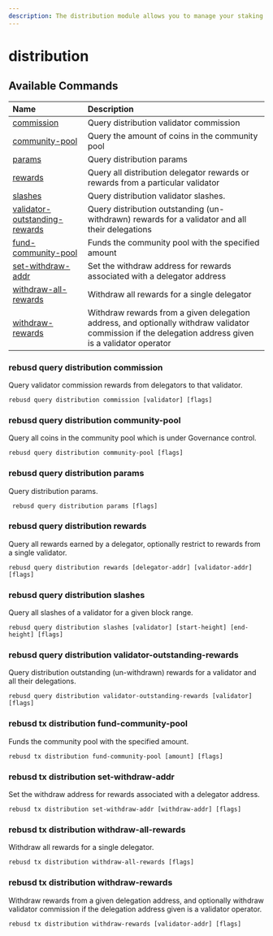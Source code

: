 ```yaml
---
description: The distribution module allows you to manage your staking rewards
---
```


# distribution

## Available Commands

| Name | Description |
| :--- | :--- |
| [commission](distribution.md#rebusd-query-distribution-commission) | Query distribution validator commission |
| [community-pool](distribution.md#iris-query-distribution-community-pool) | Query the amount of coins in the community pool |
| [params](distribution.md#iris-query-distribution-rewards) | Query distribution params |
| [rewards](distribution.md#iris-query-distribution-rewards) | Query all distribution delegator rewards or rewards from a particular validator |
| [slashes](distribution.md#iris-query-distribution-slashes) | Query distribution validator slashes. |
| [validator-outstanding-rewards](distribution.md#iris-query-distribution-validator-outstanding-rewards) | Query distribution outstanding \(un-withdrawn\) rewards for a validator and all their delegations |
| [fund-community-pool](distribution.md#iris-tx-distribution-fund-community-pool) | Funds the community pool with the specified amount |
| [set-withdraw-addr](distribution.md#iris-tx-distribution-set-withdraw-addr) | Set the withdraw address for rewards associated with a delegator address |
| [withdraw-all-rewards](distribution.md#iris-tx-distribution-withdraw-all-rewards) | Withdraw all rewards for a single delegator |
| [withdraw-rewards](distribution.md#iris-tx-distribution-withdraw-rewards) | Withdraw rewards from a given delegation address, and optionally withdraw validator commission if the delegation address given is a validator operator |

### rebusd query distribution commission

Query validator commission rewards from delegators to that validator.

```text
rebusd query distribution commission [validator] [flags]
```

### rebusd query distribution community-pool <a id="iris-query-distribution-community-pool"></a>

Query all coins in the community pool which is under Governance control.

```text
rebusd query distribution community-pool [flags]
```

### rebusd query distribution params <a id="iris-query-distribution-params"></a>

Query distribution params.

```text
 rebusd query distribution params [flags]
```

### rebusd query distribution rewards <a id="iris-query-distribution-rewards"></a>

Query all rewards earned by a delegator, optionally restrict to rewards from a single validator.

```text
rebusd query distribution rewards [delegator-addr] [validator-addr] [flags]
```

### rebusd query distribution slashes <a id="iris-query-distribution-slashes"></a>

Query all slashes of a validator for a given block range.

```text
rebusd query distribution slashes [validator] [start-height] [end-height] [flags]
```

### rebusd query distribution validator-outstanding-rewards <a id="iris-query-distribution-validator-outstanding-rewards"></a>

Query distribution outstanding \(un-withdrawn\) rewards for a validator and all their delegations.

```text
rebusd query distribution validator-outstanding-rewards [validator] [flags]
```

### rebusd tx distribution fund-community-pool <a id="iris-tx-distribution-fund-community-pool"></a>

Funds the community pool with the specified amount.

```text
rebusd tx distribution fund-community-pool [amount] [flags]
```

### rebusd tx distribution set-withdraw-addr <a id="iris-tx-distribution-set-withdraw-addr"></a>

Set the withdraw address for rewards associated with a delegator address.

```text
rebusd tx distribution set-withdraw-addr [withdraw-addr] [flags]
```

### rebusd tx distribution withdraw-all-rewards <a id="iris-tx-distribution-withdraw-all-rewards"></a>

Withdraw all rewards for a single delegator.

```text
rebusd tx distribution withdraw-all-rewards [flags]
```

### rebusd tx distribution withdraw-rewards <a id="iris-tx-distribution-withdraw-rewards"></a>

Withdraw rewards from a given delegation address, and optionally withdraw validator commission if the delegation address given is a validator operator.

```text
rebusd tx distribution withdraw-rewards [validator-addr] [flags]
```

